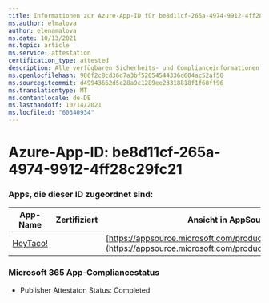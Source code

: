 ```yaml
---
title: Informationen zur Azure-App-ID für be8d11cf-265a-4974-9912-4ff28c29fc21
ms.author: elmalova
author: elenamalova
ms.date: 10/13/2021
ms.topic: article
ms.service: attestation
certification_type: attested
description: Alle verfügbaren Sicherheits- und Complianceinformationen für be8d11cf-265a-4974-9912-4ff28c29fc21.
ms.openlocfilehash: 906f2c8cd36d7a3bf52054544336d604ac52af50
ms.sourcegitcommit: d49943662d5e28a9c1289ee23318818f1f68ff96
ms.translationtype: MT
ms.contentlocale: de-DE
ms.lasthandoff: 10/14/2021
ms.locfileid: "60340934"
---
```

# <a name="azure-app-id-be8d11cf-265a-4974-9912-4ff28c29fc21"></a>Azure-App-ID: be8d11cf-265a-4974-9912-4ff28c29fc21


### <a name="apps-associated-with-this-id"></a>Apps, die dieser ID zugeordnet sind:
| **App-Name** | **Zertifiziert** | **Ansicht in AppSource** |
|--------------|---------------|-----------------------|
| [HeyTaco!](https://docs.microsoft.com/microsoft-365-app-certification/forward/WA200001346) |  | [https://appsource.microsoft.com/product/office/WA200001346](https://appsource.microsoft.com/product/office/WA200001346) |

### <a name="microsoft-365-app-compliance-status"></a>Microsoft 365 App-Compliancestatus
- Publisher Attestaton Status: Completed

